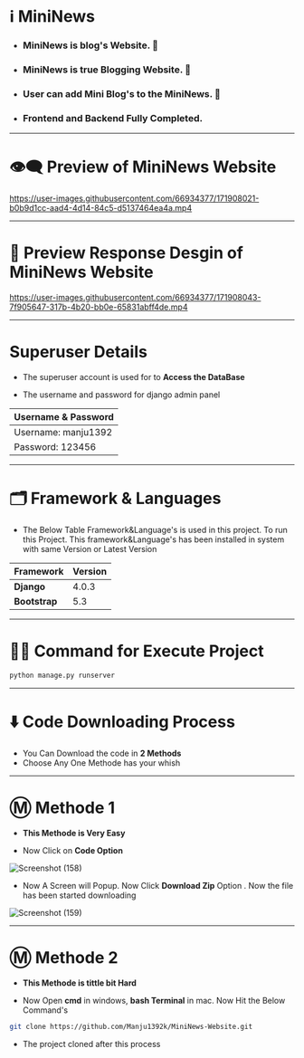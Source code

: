 # ℹ️ MiniNews

* ### MiniNews is blog's Website. 📰
* ### MiniNews is true Blogging Website. 📜
* ### User can add Mini Blog's to the MiniNews. 📃
* ### Frontend and Backend Fully Completed.

---

# 👁️‍🗨️ Preview of MiniNews Website

https://user-images.githubusercontent.com/66934377/171908021-b0b9d1cc-aad4-4d14-84c5-d5137464ea4a.mp4

---

# 📱 Preview Response Desgin of MiniNews Website

https://user-images.githubusercontent.com/66934377/171908043-7f905647-317b-4b20-bb0e-65831abff4de.mp4

---

# Superuser Details

* The superuser account is used for to **Access the DataBase**

* The username and password for django admin panel

| Username & Password |
| ------------- | 
| Username: manju1392|
| Password: 123456|

---

# 🗂️ Framework & Languages

* The Below Table Framework&Language's is used in this project. To run this Project. This framework&Language's has been installed in
 system with same Version or Latest Version

| Framework  | Version |
| ------------- | ------------- |
| **Django**  | 4.0.3  |
| **Bootstrap** | 5.3 |

---

# 👨‍💻 Command for Execute Project

```bash 
python manage.py runserver
```

---

# ⬇️ Code Downloading Process

* You Can Download the code in **2 Methods**
* Choose Any One Methode has your whish

---

# Ⓜ️ Methode 1

* **This Methode is Very Easy**

* Now Click on __Code Option__

![Screenshot (158)](https://user-images.githubusercontent.com/66934377/164152919-f2854829-535d-4227-9c2f-031f8051f6ac.png)

* Now A Screen will Popup. Now Click **Download Zip** Option . Now the file has been started downloading 

![Screenshot (159)](https://user-images.githubusercontent.com/66934377/164153128-b64e85a2-e40c-4457-9835-a749ac79acd6.png)

---

# Ⓜ️ Methode 2

* **This Methode is tittle bit Hard**

* Now Open **cmd** in windows, **bash Terminal** in mac. Now Hit the Below Command's

```bash
git clone https://github.com/Manju1392k/MiniNews-Website.git
```

* The project cloned after this process

